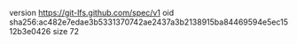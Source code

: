 version https://git-lfs.github.com/spec/v1
oid sha256:ac482e7edae3b5331370742ae2437a3b2138915ba84469594e5ec1512b3e0426
size 72
